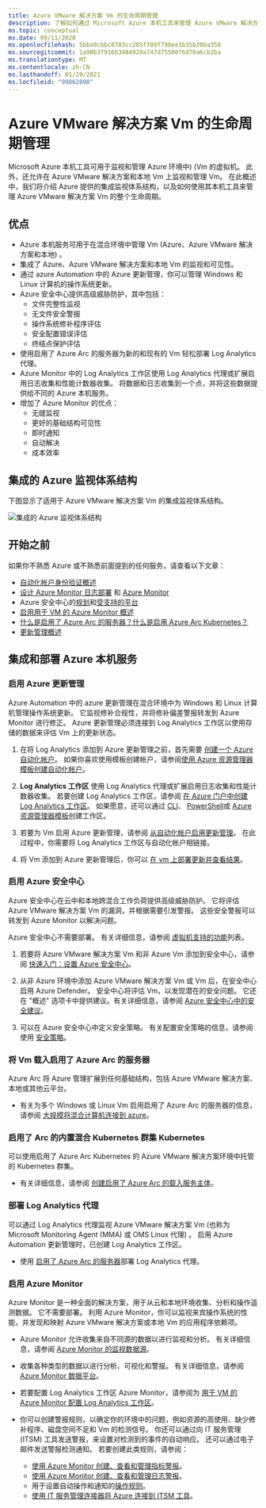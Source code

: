 ```yaml
---
title: Azure VMware 解决方案 Vm 的生命周期管理
description: 了解如何通过 Microsoft Azure 本机工具来管理 Azure VMware 解决方案 Vm 生命周期的所有方面。
ms.topic: conceptual
ms.date: 09/11/2020
ms.openlocfilehash: 5bba9cbbc8783cc285ff09f790ee1b35b20ba358
ms.sourcegitcommit: 1a98b3f91663484920a747d75500f6d70a6cb2ba
ms.translationtype: MT
ms.contentlocale: zh-CN
ms.lasthandoff: 01/29/2021
ms.locfileid: "99062890"
---
```

# <a name="lifecycle-management-of-azure-vmware-solution-vms"></a>Azure VMware 解决方案 Vm 的生命周期管理

Microsoft Azure 本机工具可用于监视和管理 Azure 环境中)  (Vm 的虚拟机。 此外，还允许在 Azure VMware 解决方案和本地 Vm 上监视和管理 Vm。 在此概述中，我们将介绍 Azure 提供的集成监视体系结构，以及如何使用其本机工具来管理 Azure VMware 解决方案 Vm 的整个生命周期。

## <a name="benefits"></a>优点

- Azure 本机服务可用于在混合环境中管理 Vm (Azure、Azure VMware 解决方案和本地) 。
- 集成了 Azure、Azure VMware 解决方案和本地 Vm 的监视和可见性。
- 通过 azure Automation 中的 Azure 更新管理，你可以管理 Windows 和 Linux 计算机的操作系统更新。 
- Azure 安全中心提供高级威胁防护，其中包括：
    - 文件完整性监视
    - 无文件安全警报
    - 操作系统修补程序评估
    - 安全配置错误评估
    - 终结点保护评估 
- 使用启用了 Azure Arc 的服务器为新的和现有的 Vm 轻松部署 Log Analytics 代理。 
- Azure Monitor 中的 Log Analytics 工作区使用 Log Analytics 代理或扩展启用日志收集和性能计数器收集。 将数据和日志收集到一个点，并将这些数据提供给不同的 Azure 本机服务。 
- 增加了 Azure Monitor 的优点： 
    - 无缝监视 
    - 更好的基础结构可见性 
    - 即时通知 
    - 自动解决 
    - 成本效率 

## <a name="integrated-azure-monitoring-architecture"></a>集成的 Azure 监视体系结构

下图显示了适用于 Azure VMware 解决方案 Vm 的集成监视体系结构。

![集成的 Azure 监视体系结构](media/lifecycle-management-azure-vmware-solutions-virtual-machines/integrated-azure-monitoring-architecture.png)

## <a name="before-you-start"></a>开始之前

如果你不熟悉 Azure 或不熟悉前面提到的任何服务，请查看以下文章：

- [自动化帐户身份验证概述](../automation/automation-security-overview.md)
- [设计 Azure Monitor 日志部署](../azure-monitor/platform/design-logs-deployment.md) 和 [Azure Monitor](../azure-monitor/overview.md)
- Azure 安全中心的[规划](../security-center/security-center-planning-and-operations-guide.md)和[受支持的平台](../security-center/security-center-os-coverage.md)
- [启用用于 VM 的 Azure Monitor 概述](../azure-monitor/insights/vminsights-enable-overview.md)
- [什么是启用了 Azure Arc 的服务器？](../azure-arc/servers/overview.md)[什么是启用 Azure Arc Kubernetes？](../azure-arc/kubernetes/overview.md)
- [更新管理概述](../automation/update-management/overview.md)

## <a name="integrating-and-deploying-azure-native-services"></a>集成和部署 Azure 本机服务

### <a name="enable-azure-update-management"></a>启用 Azure 更新管理

Azure Automation 中的 azure 更新管理在混合环境中为 Windows 和 Linux 计算机管理操作系统更新。 它监视修补合规性，并将修补偏差警报转发到 Azure Monitor 进行修正。 Azure 更新管理必须连接到 Log Analytics 工作区以使用存储的数据来评估 Vm 上的更新状态。

1.  在将 Log Analytics 添加到 Azure 更新管理之前，首先需要 [创建一个 Azure 自动化帐户](../automation/automation-create-standalone-account.md)。 如果你喜欢使用模板创建帐户，请参阅[使用 Azure 资源管理器模板创建自动化帐户](../automation/quickstart-create-automation-account-template.md)。

2. **Log Analytics 工作区** 使用 Log Analytics 代理或扩展启用日志收集和性能计数器收集。 若要创建 Log Analytics 工作区，请参阅 [在 Azure 门户中创建 Log Analytics 工作区](../azure-monitor/learn/quick-create-workspace.md)。 如果愿意，还可以通过 [CLI](../azure-monitor/learn/quick-create-workspace-cli.md)、 [PowerShell](../azure-monitor/platform/powershell-workspace-configuration.md)或 [Azure 资源管理器模板](../azure-monitor/samples/resource-manager-workspace.md)创建工作区。

3. 若要为 Vm 启用 Azure 更新管理，请参阅 [从自动化帐户启用更新管理](../automation/update-management/enable-from-automation-account.md)。 在此过程中，你需要将 Log Analytics 工作区与自动化帐户相链接。 
 
4. 将 Vm 添加到 Azure 更新管理后，你可以 [在 vm 上部署更新并查看结果](../automation/update-management/deploy-updates.md)。 

### <a name="enable-azure-security-center"></a>启用 Azure 安全中心

Azure 安全中心在云中和本地跨混合工作负荷提供高级威胁防护。 它将评估 Azure VMware 解决方案 Vm 的漏洞，并根据需要引发警报。 这些安全警报可以转发到 Azure Monitor 以解决问题。

Azure 安全中心不需要部署。 有关详细信息，请参阅 [虚拟机支持的功能](../security-center/security-center-services.md)列表。

1. 若要将 Azure VMware 解决方案 Vm 和非 Azure Vm 添加到安全中心，请参阅 [快速入门：设置 Azure 安全中心](../security-center/security-center-get-started.md)。 

2. 从非 Azure 环境中添加 Azure VMware 解决方案 Vm 或 Vm 后，在安全中心启用 Azure Defender。 安全中心将评估 Vm，以发现潜在的安全问题。 它还在 "概述" 选项卡中提供建议。有关详细信息，请参阅 [Azure 安全中心中的安全建议](../security-center/security-center-recommendations.md)。

3. 可以在 Azure 安全中心中定义安全策略。 有关配置安全策略的信息，请参阅使用 [安全策略](../security-center/tutorial-security-policy.md)。

### <a name="onboard-vms-to-azure-arc-enabled-servers"></a>将 Vm 载入启用了 Azure Arc 的服务器

Azure Arc 将 Azure 管理扩展到任何基础结构，包括 Azure VMware 解决方案、本地或其他云平台。

- 有关为多个 Windows 或 Linux Vm 启用启用了 Azure Arc 的服务器的信息，请参阅 [大规模将混合计算机连接到 azure](../azure-arc/servers/onboard-service-principal.md)。

### <a name="onboard-hybrid-kubernetes-clusters-with-arc-enabled-kubernetes"></a>启用了 Arc 的内置混合 Kubernetes 群集 Kubernetes

可以使用启用了 Azure Arc Kubernetes 的 Azure VMware 解决方案环境中托管的 Kubernetes 群集。 

- 有关详细信息，请参阅 [创建启用了 Azure Arc 的载入服务主体](../azure-arc/kubernetes/create-onboarding-service-principal.md)。

### <a name="deploy-the-log-analytics-agent"></a>部署 Log Analytics 代理

可以通过 Log Analytics 代理监视 Azure VMware 解决方案 Vm (也称为 Microsoft Monitoring Agent (MMA) 或 OMS Linux 代理) 。 启用 Azure Automation 更新管理时，已创建 Log Analytics 工作区。

- 使用 [启用了 Azure Arc 的服务器](../azure-arc/servers/manage-vm-extensions.md)部署 Log Analytics 代理。

### <a name="enable-azure-monitor"></a>启用 Azure Monitor

Azure Monitor 是一种全面的解决方案，用于从云和本地环境收集、分析和操作遥测数据。 它不需要部署。 利用 Azure Monitor，你可以监视来宾操作系统的性能，并发现和映射 Azure VMware 解决方案或本地 Vm 的应用程序依赖项。

- Azure Monitor 允许收集来自不同源的数据以进行监视和分析。 有关详细信息，请参阅 [Azure Monitor 的监视数据源](../azure-monitor/platform/data-sources.md)。

- 收集各种类型的数据以进行分析、可视化和警报。 有关详细信息，请参阅 [Azure Monitor 数据平台](../azure-monitor/platform/data-platform.md)。

- 若要配置 Log Analytics 工作区 Azure Monitor，请参阅为 [用于 VM 的 Azure Monitor 配置 Log Analytics 工作区](../azure-monitor/insights/vminsights-configure-workspace.md)。

- 你可以创建警报规则，以确定你的环境中的问题，例如资源的高使用、缺少修补程序、磁盘空间不足和 Vm 的检测信号。 你还可以通过向 IT 服务管理 (ITSM) 工具发送警报，来设置对检测到的事件的自动响应。 还可以通过电子邮件发送警报检测通知。 若要创建此类规则，请参阅：
    - [使用 Azure Monitor 创建、查看和管理指标警报](../azure-monitor/platform/alerts-metric.md)。
    - [使用 Azure Monitor 创建、查看和管理日志警报](../azure-monitor/platform/alerts-log.md)。
    - 用于设置自动操作和通知的[操作规则](../azure-monitor/platform/alerts-action-rules.md)。
    - [使用 IT 服务管理连接器将 Azure 连接到 ITSM 工具](../azure-monitor/platform/itsmc-overview.md)。